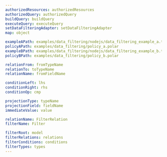 ```yaml
---
authorizedResources: authorizedResources
authorizedQuery: authorizedQuery
buildQuery: buildQuery
executeQuery: executeQuery
setDataFilteringAdapter: setDataFilteringAdapter
map: object

exampleAPath: examples/data_filtering/nodejs/data_filtering_example_a.ts
policyAPath: examples/data_filtering/policy_a.polar
exampleBPath: examples/data_filtering/nodejs/data_filtering_example_b.ts
policyBPath: examples/data_filtering/policy_b.polar

relationFrom: fromTypeName
relationTo: toTypeName
relationName: fromFieldName

conditionLeft: lhs
conditionRight: rhs
conditionOp: cmp

projectionType: typeName
projectionField: fieldName
immediateValue: value

relationName: FilterRelation
filterName: Filter

filterRoot: model
filterRelations: relations
filterConditions: conditions
filterTypes: types
---
```

